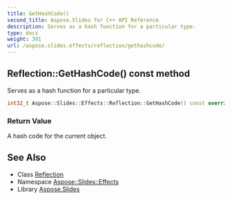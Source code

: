 ```yaml
---
title: GetHashCode()
second_title: Aspose.Slides for C++ API Reference
description: Serves as a hash function for a particular type.
type: docs
weight: 391
url: /aspose.slides.effects/reflection/gethashcode/
---
```

## Reflection::GetHashCode() const method


Serves as a hash function for a particular type.

```cpp
int32_t Aspose::Slides::Effects::Reflection::GetHashCode() const override
```


### Return Value

A hash code for the current object.

## See Also

* Class [Reflection](../)
* Namespace [Aspose::Slides::Effects](../../)
* Library [Aspose.Slides](../../../)